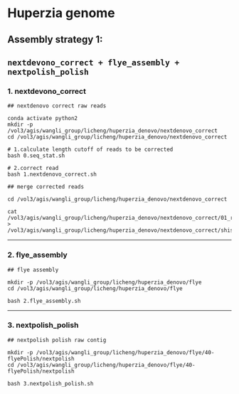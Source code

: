 # Huperzia genome

## Assembly strategy 1: 

## `nextdevono_correct + flye_assembly + nextpolish_polish`

### 1. nextdevono_correct

```shell
## nextdenovo correct raw reads

conda activate python2
mkdir -p /vol3/agis/wangli_group/licheng/huperzia_denovo/nextdenovo_correct
cd /vol3/agis/wangli_group/licheng/huperzia_denovo/nextdenovo_correct

# 1.calculate length cutoff of reads to be corrected
bash 0.seq_stat.sh

# 2.correct read
bash 1.nextdenovo_correct.sh
```



```shell
## merge corrected reads

cd /vol3/agis/wangli_group/licheng/huperzia_denovo/nextdenovo_correct

cat /vol3/agis/wangli_group/licheng/huperzia_denovo/nextdenovo_correct/01_rundir/02.cns_align/01.seed_cns.sh.work/seed_cns*/cns.fasta > /vol3/agis/wangli_group/licheng/huperzia_denovo/nextdenovo_correct/shishan_nextdenovo_correct_subreads_40x.fa
```

---

### 2. flye_assembly

```shell
## flye assembly

mkdir -p /vol3/agis/wangli_group/licheng/huperzia_denovo/flye
cd /vol3/agis/wangli_group/licheng/huperzia_denovo/flye

bash 2.flye_assembly.sh
```

---

### 3. nextpolish_polish

```shell
## nextpolish polish raw contig

mkdir -p /vol3/agis/wangli_group/licheng/huperzia_denovo/flye/40-flyePolish/nextpolish
cd /vol3/agis/wangli_group/licheng/huperzia_denovo/flye/40-flyePolish/nextpolish

bash 3.nextpolish_polish.sh
```



